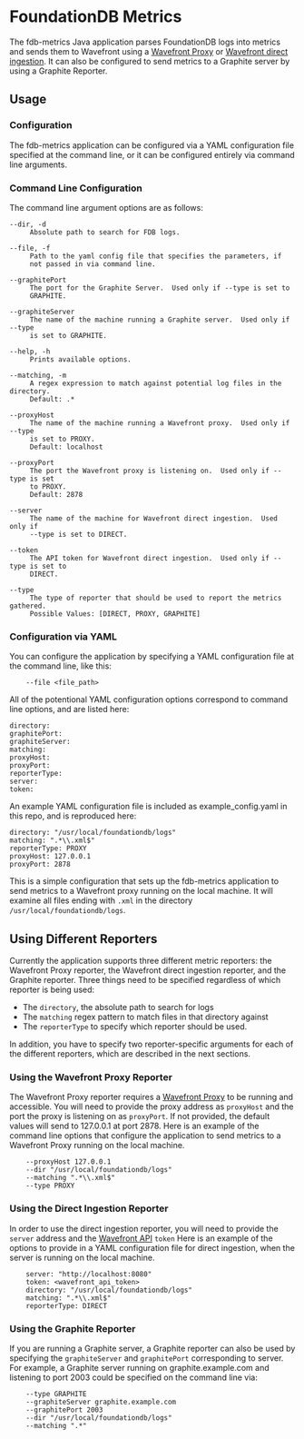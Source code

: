 # FoundationDB Metrics

The fdb-metrics Java application parses FoundationDB logs into metrics and sends them to Wavefront using a [Wavefront Proxy](https://docs.wavefront.com/proxies.html) or [Wavefront direct ingestion](https://docs.wavefront.com/direct_ingestion.html).  It can also be configured to send metrics to a Graphite server by using a Graphite Reporter.

## Usage

### Configuration

The fdb-metrics application can be configured via a YAML configuration file specified at the command line, or it can be configured entirely via command line arguments.

### Command Line Configuration
The command line argument options are as follows:

```
--dir, -d
     Absolute path to search for FDB logs.
     
--file, -f
     Path to the yaml config file that specifies the parameters, if
     not passed in via command line.
     
--graphitePort
     The port for the Graphite Server.  Used only if --type is set to
     GRAPHITE.

--graphiteServer
     The name of the machine running a Graphite server.  Used only if --type
     is set to GRAPHITE.
     
--help, -h
     Prints available options.
     
--matching, -m
     A regex expression to match against potential log files in the directory.
     Default: .*
     
--proxyHost
     The name of the machine running a Wavefront proxy.  Used only if --type
     is set to PROXY.
     Default: localhost
     
--proxyPort
     The port the Wavefront proxy is listening on.  Used only if --type is set
     to PROXY.
     Default: 2878
     
--server
     The name of the machine for Wavefront direct ingestion.  Used only if
     --type is set to DIRECT.
     
--token
     The API token for Wavefront direct ingestion.  Used only if --type is set to
     DIRECT.
     
--type
     The type of reporter that should be used to report the metrics gathered.
     Possible Values: [DIRECT, PROXY, GRAPHITE]

```

### Configuration via YAML
You can configure the application by specifying a YAML configuration file at the command line, like this:
```
    --file <file_path>
```

All of the potentional YAML configuration options correspond to command line options, and are listed here:

```
directory:
graphitePort:
graphiteServer:
matching:
proxyHost:
proxyPort:
reporterType:
server:
token:
```

An example YAML configuration file is included as example_config.yaml in this repo, and is reproduced here:

```
directory: "/usr/local/foundationdb/logs"
matching: ".*\\.xml$"
reporterType: PROXY
proxyHost: 127.0.0.1
proxyPort: 2878
```

This is a simple configuration that sets up the fdb-metrics application to send metrics to a Wavefront proxy running on the local machine.  It will examine all files ending with ```.xml``` in the directory ```/usr/local/foundationdb/logs```.

## Using Different Reporters
Currently the application supports three different metric reporters: the Wavefront Proxy reporter, the Wavefront direct ingestion reporter, and the Graphite reporter.  Three things need to be specified regardless of which reporter is being used:
  * The ```directory```, the absolute path to search for logs
  * The ```matching``` regex pattern to match files in that directory against
  * The ```reporterType``` to specify which reporter should be used.

In addition, you have to specify two reporter-specific arguments for each of the different reporters, which are described in the next sections.
### Using the Wavefront Proxy Reporter

The Wavefront Proxy reporter requires a [Wavefront Proxy](https://docs.wavefront.com/proxies.html) to be running and accessible.  You will need to provide the proxy address as ```proxyHost``` and the port the proxy is listening on as ```proxyPort```. If not provided, the default values will send to 127.0.0.1 at port 2878. 
Here is an example of the command line options that configure the application to send metrics to a Wavefront Proxy running on the local machine.

```
    --proxyHost 127.0.0.1
    --dir "/usr/local/foundationdb/logs"
    --matching ".*\\.xml$"
    --type PROXY
```

### Using the Direct Ingestion Reporter

In order to use the direct ingestion reporter, you will need to provide the ```server``` address and the [Wavefront API](https://docs.wavefront.com/wavefront_api.html#generating-an-api-token) ```token```
Here is an example of the options to provide in a YAML configuration file for direct ingestion, when the server is running on the local machine.

```
    server: "http://localhost:8080"
    token: <wavefront_api_token>
    directory: "/usr/local/foundationdb/logs"
    matching: ".*\\.xml$"
    reporterType: DIRECT
```

### Using the Graphite Reporter

If you are running a Graphite server, a Graphite reporter can also be used by specifying the ```graphiteServer``` and ```graphitePort``` corresponding to server.  For example, a Graphite server running on graphite.example.com and listening to port 2003 could be specified on the command line via:

```
    --type GRAPHITE
    --graphiteServer graphite.example.com
    --graphitePort 2003
    --dir "/usr/local/foundationdb/logs"
    --matching ".*"
```

